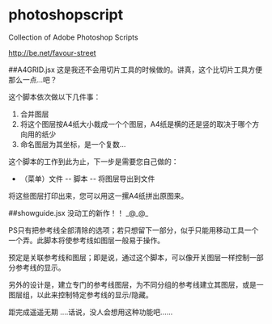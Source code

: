 # photoshopscript
Collection of Adobe Photoshop Scripts


http://be.net/favour-street

##A4GRID.jsx
这是我还不会用切片工具的时候做的。讲真，这个比切片工具方便那么一点...吧？


这个脚本依次做以下几件事：
  1. 合并图层
  2. 将这个图层按A4纸大小裁成一个个图层，A4纸是横的还是竖的取决于哪个方向用的纸少
  3. 命名图层为其坐标，是一个复数...


这个脚本的工作到此为止，下一步是需要您自己做的：
  * （菜单）文件 -- 脚本 -- 将图层导出到文件


将这些图层打印出来，您可以用这一摞A4纸拼出原图来。

##showguide.jsx
没动工的新作！！ \_@\_@\_


PS只有把参考线全部清除的选项；若只想留下一部分，似乎只能用移动工具一个一个弄。此脚本将使参考线如图层一般易于操作。


预定是关联参考线和图层；即是说，通过这个脚本，可以像开关图层一样控制一部分参考线的显示。


另外的设计是，建立专门的参考线图层，为不同分组的参考线建立其图层，或是一图层组，以此来控制特定参考线的显示/隐藏。


距完成遥遥无期 ....话说，没人会想用这种功能吧......
